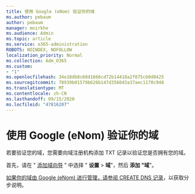 ```yaml
---
title: 使用 Google (eNom) 验证你的域
ms.author: pebaum
author: pebaum
manager: mnirkhe
ms.audience: Admin
ms.topic: article
ms.service: o365-administration
ROBOTS: NOINDEX, NOFOLLOW
localization_priority: Normal
ms.collection: Adm_O365
ms.custom:
- "1"
ms.openlocfilehash: 34e18db8c68d1666cd72b14418a2f075cb0d8425
ms.sourcegitcommit: 78939b01579b626b147d356045a37aec1170c948
ms.translationtype: MT
ms.contentlocale: zh-CN
ms.lasthandoff: 09/15/2020
ms.locfileid: "47816207"
---
```

# <a name="verify-your-domain-with-google-enom"></a>使用 Google (eNom) 验证你的域

若要验证您的域，您需要向域注册机构添加 TXT 记录以验证您是否拥有您的域。 

首先，请在 " [添加域向导](https://admin.microsoft.com/Adminportal#/Domains) " 中选择 " **设置** \> **域**"，然后 **添加 "域**"。
  
[如果你的域由 Google (eNom) 进行管理，请参阅 CREATE DNS 记录](https://docs.microsoft.com/microsoft-365/admin/dns/create-dns-records-for-domain-managed-by-google-enom)，以获取分步说明。
